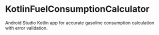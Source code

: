 # KotlinFuelConsumptionCalculator
Android Studio Kotlin app for accurate gasoline consumption calculation with error validation.
